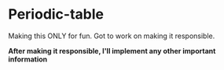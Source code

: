 # Periodic-table
Making this ONLY for fun. Got to work on making it responsible.

**After making it responsible, I'll implement any other important information**
